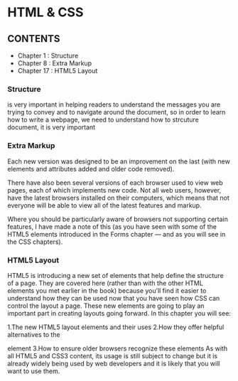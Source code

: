 # HTML & CSS
## CONTENTS
* Chapter 1 : Structure
* Chapter 8 : Extra Markup
* Chapter 17 : HTML5 Layout

### Structure 

is very important in helping readers to understand the messages you are trying to convey and to navigate around the document, so in order to learn how to write a webpage, we need to understand how to strcuture document, it is very important

### Extra Markup
Each new version was designed to be an improvement on the last (with new elements and attributes added and older code removed).

There have also been several versions of each browser used to view web pages, each of which implements new code. Not all web users, however, have the latest browsers installed on their computers, which means that not everyone will be able to view all of the latest features and markup.

Where you should be particularly aware of browsers not supporting certain features, I have made a note of this (as you have seen with some of the HTML5 elements introduced in the Forms chapter — and as you will see in the CSS chapters).

### HTML5 Layout

HTML5 is introducing a new set of elements that help define the structure of a page.
They are covered here (rather than with the other HTML elements you met earlier in the book) because you’ll find it easier to understand how they can be used now that you have seen how CSS can control the layout a page. These new elements are going to play an important part in creating layouts going forward. In this chapter you will see:

1.The new HTML5 layout elements and their uses
2.How they offer helpful alternatives to the <div> element
3.How to ensure older browsers recognize these elements As with all HTML5 and CSS3 content, its usage is still subject to change but it is already widely being used by web  developers and it is likely that you will want to use them.
